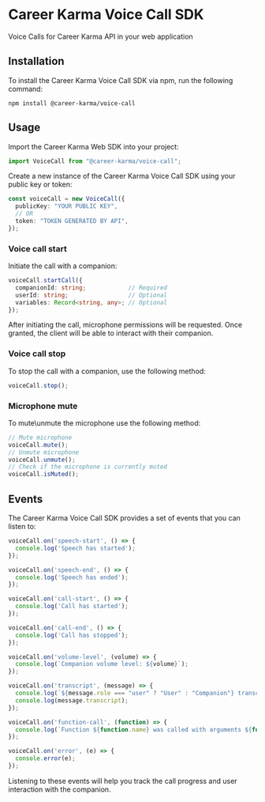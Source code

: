 # Career Karma Voice Call SDK

Voice Calls for Career Karma API in your web application

## Installation

To install the Career Karma Voice Call SDK via npm, run the following command:

```shell
npm install @career-karma/voice-call
```

## Usage

Import the Career Karma Web SDK into your project:

```typescript
import VoiceCall from "@career-karma/voice-call";
```

Create a new instance of the Career Karma Voice Call SDK using your public key or token:

```typescript
const voiceCall = new VoiceCall({
  publicKey: "YOUR PUBLIC KEY",
  // OR
  token: "TOKEN GENERATED BY API",
});
```

### Voice call start

Initiate the call with a companion:

```typescript
voiceCall.startCall({
  companionId: string;            // Required
  userId: string;                 // Optional
  variables: Record<string, any>; // Optional
});
```

After initiating the call, microphone permissions will be requested. Once granted, the client will be able to interact with their companion.

### Voice call stop

To stop the call with a companion, use the following method:

```typescript
voiceCall.stop();
```

### Microphone mute

To mute\unmute the microphone use the following method:

```typescript
// Mute microphone
voiceCall.mute();
// Unmute microphone
voiceCall.unmute();
// Check if the microphone is currently muted
voiceCall.isMuted();
```

## Events

The Career Karma Voice Call SDK provides a set of events that you can listen to:

```typescript
voiceCall.on('speech-start', () => {
  console.log('Speech has started');
});

voiceCall.on('speech-end', () => {
  console.log('Speech has ended');
});

voiceCall.on('call-start', () => {
  console.log('Call has started');
});

voiceCall.on('call-end', () => {
  console.log('Call has stopped');
});

voiceCall.on('volume-level', (volume) => {
  console.log(`Companion volume level: ${volume}`);
});

voiceCall.on('transcript', (message) => {
  console.log(`${message.role === "user" ? "User" : "Companion"} transcript:`);
  console.log(message.transcript);
});

voiceCall.on('function-call', (function) => {
  console.log(`Function ${function.name} was called with arguments ${function.arguments}`);
});

voiceCall.on('error', (e) => {
  console.error(e);
});
```

Listening to these events will help you track the call progress and user interaction with the companion.

